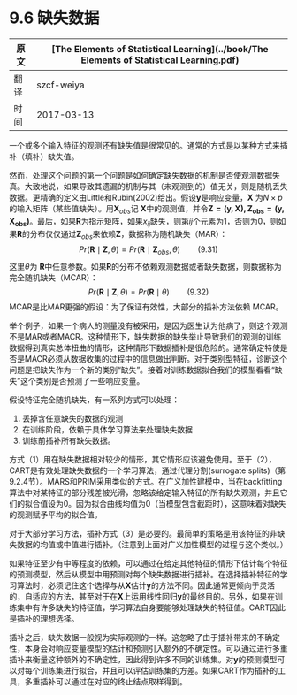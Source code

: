 # 9.6 缺失数据

| 原文   | [The Elements of Statistical Learning](../book/The Elements of Statistical Learning.pdf) |
| ---- | ---------------------------------------- |
| 翻译   | szcf-weiya                               |
| 时间   | 2017-03-13                               |

一个或多个输入特征的观测还有缺失值是很常见的。通常的方式是以某种方式来插补（填补）缺失值。

然而，处理这个问题的第一个问题是如何确定缺失数据的机制是否使观测数据失真。大致地说，如果导致其遗漏的机制与其（未观测到的）值无关，则是随机丢失数据。更精确的定义由Little和Rubin(2002)给出。假设$\mathbf y$是响应变量，$\mathbf X$ 为$N\times p$的输入矩阵（某些值缺失）。用$\mathbf X_{obs}$记 $\mathbf X$中的观测值，并令$\mathbf{Z=(y,X),Z_{obs}=(y,X_{obs})}$。最后，如果$\mathbf R$为指示矩阵，如果$x_{ij}$缺失，则第$ij$个元素为1，否则为0，则如果$\mathbf R$的分布仅仅通过$\mathbf Z_{obs}$来依赖$\mathbf Z$，数据称为随机缺失（MAR）：
$$
Pr(\mathbf R\mid \mathbf Z,\theta) = Pr(\mathbf R\mid\mathbf Z_{obs}, \theta)\qquad (9.31)
$$
这里$\theta$为 $\mathbf R$中任意参数。如果$\mathbf R$的分布不依赖观测数据或者缺失数据，则数据称为完全随机缺失（MCAR）：
$$
Pr(\mathbf R\mid \mathbf Z,\theta) = Pr(\mathbf R\mid \theta)\qquad (9.32)
$$
MCAR是比MAR更强的假设：为了保证有效性，大部分的插补方法依赖 MCAR。

举个例子，如果一个病人的测量没有被采用，是因为医生认为他病了，则这个观测不是MAR或者MACR。这种情形下，缺失数据的缺失举止导致我们的观测的训练数据得到真实总体扭曲的情形，这种情形下数据插补是很危险的。通常确定特使是否是MACR必须从数据收集的过程中的信息做出判断。对于类别型特征，诊断这个问题是把缺失作为一个新的类别“缺失”。接着对训练数据拟合我们的模型看看“缺失”这个类别是否预测了一些响应变量。

假设特征完全随机缺失，有一系列方式可以处理：
1. 丢掉含任意缺失的数据的观测
2. 在训练阶段，依赖于具体学习算法来处理缺失数据
3. 训练前插补所有缺失数据。

方式（1）用在缺失数据相对较少的情形，其它情形应该避免使用。至于（2），CART是有效处理缺失数据的一个学习算法，通过代理分割(surrogate splits)（第9.2.4节）。MARS和PRIM采用类似的方式。在广义加性建模中，当在backfitting算法中对某特征的部分残差被光滑，忽略该给定输入特征的所有缺失观测，并且它们的拟合值设为0。因为拟合曲线均值为0（当模型包含截距时），这意味着对缺失的观测赋予平均的拟合值。

对于大部分学习方法，插补方式（3）是必要的。最简单的策略是用该特征的非缺失数据的均值或中值进行插补。（注意到上面对广义加性模型的过程与这个类似。）

如果特征至少有中等程度的依赖，可以通过在给定其他特征的情形下估计每个特征的预测模型，然后从模型中用预测对每个缺失数据进行插补。在选择插补特征的学习算法时，必须记住这个选择与从$\mathbf X$估计$\mathbf y$的方法不同。因此通常更倾向于灵活的，自适应的方法，甚至对于在$\mathbf X$上运用线性回归$\mathbf y$的最终目的。另外，如果在训练集中有许多缺失的特征值，学习算法自身要能够处理缺失的特征值。CART因此是插补的理想选择。

插补之后，缺失数据一般视为实际观测的一样。这忽略了由于插补带来的不确定性，本身会对响应变量模型的估计和预测引入额外的不确定性。可以通过进行多重插补来衡量这种额外的不确定性，因此得到许多不同的训练集。对$\mathbf y$的预测模型可以对每个训练集进行拟合，并且可以评估训练集的方差。如果CART作为插补的工具，多重插补可以通过在对应的终止结点取样得到。
